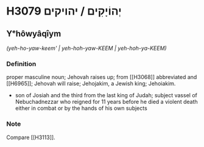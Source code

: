 # H3079 יְהוֹיָקִים / יהויקים

## Yᵉhôwyâqîym

_(yeh-ho-yaw-keem' | yeh-hoh-yaw-KEEM | yeh-hoh-ya-KEEM)_

### Definition

proper masculine noun; Jehovah raises up; from [[H3068]] abbreviated and [[H6965]]; Jehovah will raise; Jehojakim, a Jewish king; Jehoiakim.

- son of Josiah and the third from the last king of Judah; subject vassel of Nebuchadnezzar who reigned for 11 years before he died a violent death either in combat or by the hands of his own subjects


### Note

Compare [[H3113]].

